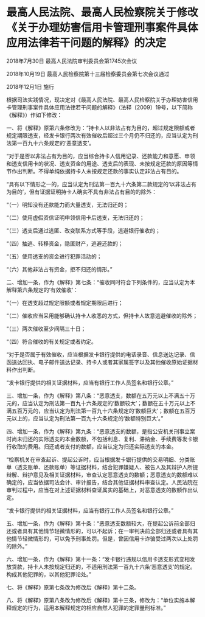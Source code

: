 # 最高人民法院、最高人民检察院关于修改《关于办理妨害信用卡管理刑事案件具体应用法律若干问题的解释》的决定

2018年7月30日 最高人民法院审判委员会第1745次会议

2018年10月19日 最高人民检察院第十三届检察委员会第七次会议通过

2018年12月1日 施行



根据司法实践情况，现决定对《最高人民法院、最高人民检察院关于办理妨害信用卡管理刑事案件具体应用法律若干问题的解释》（法释〔2009〕19号，以下简称《解释》）作如下修改：

一、将《解释》原第六条修改为：“持卡人以非法占有为目的，超过规定限额或者规定期限透支，经发卡银行两次有效催收后超过三个月仍不归还的，应当认定为刑法第一百九十六条规定的‘恶意透支’。

“对于是否以非法占有为目的，应当综合持卡人信用记录、还款能力和意愿、申领和透支信用卡的状况、透支资金的用途、透支后的表现、未按规定还款的原因等情节作出判断。不得单纯依据持卡人未按规定还款的事实认定非法占有目的。

“具有以下情形之一的，应当认定为刑法第一百九十六条第二款规定的‘以非法占有为目的’，但有证据证明持卡人确实不具有非法占有目的的除外：

“（一）明知没有还款能力而大量透支，无法归还的；

“（二）使用虚假资信证明申领信用卡后透支，无法归还的；

“（三）透支后通过逃匿、改变联系方式等手段，逃避银行催收的；

“（四）抽逃、转移资金，隐匿财产，逃避还款的；

“（五）使用透支的资金进行犯罪活动的；

“（六）其他非法占有资金，拒不归还的情形。”

二、增加一条，作为《解释》第七条：“催收同时符合下列条件的，应当认定为本解释第六条规定的‘有效催收’：

“（一）在透支超过规定限额或者规定期限后进行；

“（二）催收应当采用能够确认持卡人收悉的方式，但持卡人故意逃避催收的除外；

“（三）两次催收至少间隔三十日；

“（四）符合催收的有关规定或者约定。

“对于是否属于有效催收，应当根据发卡银行提供的电话录音、信息送达记录、信函送达回执、电子邮件送达记录、持卡人或者其家属签字以及其他催收原始证据材料作出判断。

“发卡银行提供的相关证据材料，应当有银行工作人员签名和银行公章。”

三、增加一条，作为《解释》第八条：“恶意透支，数额在五万元以上不满五十万元的，应当认定为刑法第一百九十六条规定的‘数额较大’；数额在五十万元以上不满五百万元的，应当认定为刑法第一百九十六条规定的‘数额巨大’；数额在五百万元以上的，应当认定为刑法第一百九十六条规定的‘数额特别巨大’。”

四、增加一条，作为《解释》第九条：“恶意透支的数额，是指公安机关刑事立案时尚未归还的实际透支的本金数额，不包括利息、复利、滞纳金、手续费等发卡银行收取的费用。归还或者支付的数额，应当认定为归还实际透支的本金。

“检察机关在审查起诉、提起公诉时，应当根据发卡银行提供的交易明细、分类账单（透支账单、还款账单）等证据材料，结合犯罪嫌疑人、被告人及其辩护人所提辩解、辩护意见及相关证据材料，审查认定恶意透支的数额；恶意透支的数额难以确定的，应当依据司法会计、审计报告，结合其他证据材料审查认定。人民法院在审判过程中，应当在对上述证据材料查证属实的基础上，对恶意透支的数额作出认定。

“发卡银行提供的相关证据材料，应当有银行工作人员签名和银行公章。”

五、增加一条，作为《解释》第十条：“恶意透支数额较大，在提起公诉前全部归还或者具有其他情节轻微情形的，可以不起诉；在一审判决前全部归还或者具有其他情节轻微情形的，可以免予刑事处罚。但是，曾因信用卡诈骗受过两次以上处罚的除外。”

六、增加一条，作为《解释》第十一条：“发卡银行违规以信用卡透支形式变相发放贷款，持卡人未按规定归还的，不适用刑法第一百九十六条‘恶意透支’的规定。构成其他犯罪的，以其他犯罪论处。”

七、将《解释》原第七条改为修改后《解释》第十二条。

八、将《解释》原第八条改为修改后《解释》第十三条，修改为：“单位实施本解释规定的行为，适用本解释规定的相应自然人犯罪的定罪量刑标准。”
